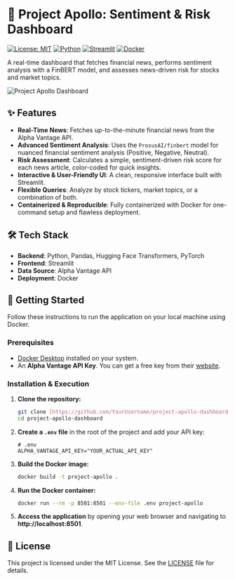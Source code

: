 # 🚀 Project Apollo: Sentiment & Risk Dashboard

[![License: MIT](https://img.shields.io/badge/License-MIT-yellow.svg)](https://opensource.org/licenses/MIT)
[![Python](https://img.shields.io/badge/Python-3.9-blue.svg)](https://www.python.org/downloads/release/python-390/)
[![Streamlit](https://img.shields.io/badge/Streamlit-1.35-red.svg)](https://streamlit.io)
[![Docker](https://img.shields.io/badge/Docker-Ready-blue.svg)](https://www.docker.com)

A real-time dashboard that fetches financial news, performs sentiment analysis with a FinBERT model, and assesses news-driven risk for stocks and market topics.

![Project Apollo Dashboard](assets/apollo-dashboard.png)

## ✨ Features

-   **Real-Time News**: Fetches up-to-the-minute financial news from the Alpha Vantage API.
-   **Advanced Sentiment Analysis**: Uses the `ProsusAI/finbert` model for nuanced financial sentiment analysis (Positive, Negative, Neutral).
-   **Risk Assessment**: Calculates a simple, sentiment-driven risk score for each news article, color-coded for quick insights.
-   **Interactive & User-Friendly UI**: A clean, responsive interface built with Streamlit.
-   **Flexible Queries**: Analyze by stock tickers, market topics, or a combination of both.
-   **Containerized & Reproducible**: Fully containerized with Docker for one-command setup and flawless deployment.

## 🛠️ Tech Stack

-   **Backend**: Python, Pandas, Hugging Face Transformers, PyTorch
-   **Frontend**: Streamlit
-   **Data Source**: Alpha Vantage API
-   **Deployment**: Docker

## 🏁 Getting Started

Follow these instructions to run the application on your local machine using Docker.

### Prerequisites

-   [Docker Desktop](https://www.docker.com/products/docker-desktop/) installed on your system.
-   An **Alpha Vantage API Key**. You can get a free key from their [website](https://www.alphavantage.co/support/#api-key).

### Installation & Execution

1.  **Clone the repository:**
    ```bash
    git clone [https://github.com/YourUsername/project-apollo-dashboard.git](https://github.com/YourUsername/project-apollo-dashboard.git)
    cd project-apollo-dashboard
    ```

2.  **Create a `.env` file** in the root of the project and add your API key:
    ```env
    # .env
    ALPHA_VANTAGE_API_KEY="YOUR_ACTUAL_API_KEY"
    ```

3.  **Build the Docker image:**
    ```bash
    docker build -t project-apollo .
    ```

4.  **Run the Docker container:**
    ```bash
    docker run --rm -p 8501:8501 --env-file .env project-apollo
    ```

5.  **Access the application** by opening your web browser and navigating to **http://localhost:8501**.

## 📄 License

This project is licensed under the MIT License. See the [LICENSE](LICENSE) file for details.
